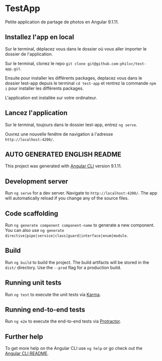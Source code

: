 # TestApp

Petite application de partage de photos en Angular 9.1.11.

## Installez l'app en local

Sur le terminal, déplacez vous dans le dossier où vous aller importer le dossier de l'application.

Sur le terminal, clonez le repo `git clone git@github.com:philvc/test-app.git`.

Ensuite pour installer les différents packages, deplacez vous dans le dossier test-app depuis le terminal `cd test-app` et rentrez la commande `npm i` pour installer les différents packages.

L'application est installée sur votre ordinateur.

## Lancez l'application

Sur le terminal, toujours dans le dossier test-app, entrez `ng serve`.

Ouvrez une nouvelle fenêtre de navigation à l'adresse `http://localhost:4200/`.

## AUTO GENERATED ENGLISH README
This project was generated with [Angular CLI](https://github.com/angular/angular-cli) version 9.1.11.

## Development server

Run `ng serve` for a dev server. Navigate to `http://localhost:4200/`. The app will automatically reload if you change any of the source files.

## Code scaffolding

Run `ng generate component component-name` to generate a new component. You can also use `ng generate directive|pipe|service|class|guard|interface|enum|module`.

## Build

Run `ng build` to build the project. The build artifacts will be stored in the `dist/` directory. Use the `--prod` flag for a production build.

## Running unit tests

Run `ng test` to execute the unit tests via [Karma](https://karma-runner.github.io).

## Running end-to-end tests

Run `ng e2e` to execute the end-to-end tests via [Protractor](http://www.protractortest.org/).

## Further help

To get more help on the Angular CLI use `ng help` or go check out the [Angular CLI README](https://github.com/angular/angular-cli/blob/master/README.md).
